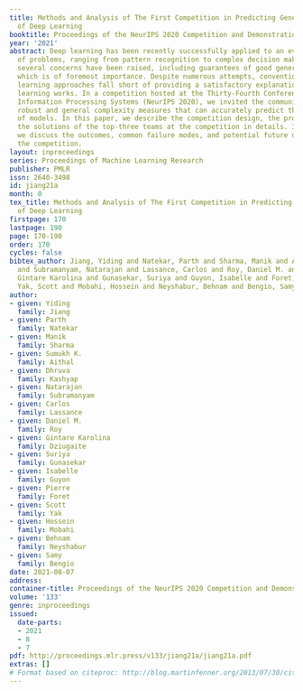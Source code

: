 ```yaml
---
title: Methods and Analysis of The First Competition in Predicting Generalization
  of Deep Learning
booktitle: Proceedings of the NeurIPS 2020 Competition and Demonstration Track
year: '2021'
abstract: Deep learning has been recently successfully applied to an ever larger number
  of problems, ranging from pattern recognition to complex decision making. However,
  several concerns have been raised, including guarantees of good generalization,
  which is of foremost importance. Despite numerous attempts, conventional statistical
  learning approaches fall short of providing a satisfactory explanation on why deep
  learning works. In a competition hosted at the Thirty-Fourth Conference on Neural
  Information Processing Systems (NeurIPS 2020), we invited the community to design
  robust and general complexity measures that can accurately predict the generalization
  of models. In this paper, we describe the competition design, the protocols, and
  the solutions of the top-three teams at the competition in details. In addition,
  we discuss the outcomes, common failure modes, and potential future directions for
  the competition.
layout: inproceedings
series: Proceedings of Machine Learning Research
publisher: PMLR
issn: 2640-3498
id: jiang21a
month: 0
tex_title: Methods and Analysis of The First Competition in Predicting Generalization
  of Deep Learning
firstpage: 170
lastpage: 190
page: 170-190
order: 170
cycles: false
bibtex_author: Jiang, Yiding and Natekar, Parth and Sharma, Manik and Aithal, Sumukh K. and Kashyap, Dhruva
  and Subramanyam, Natarajan and Lassance, Carlos and Roy, Daniel M. and Dziugaite,
  Gintare Karolina and Gunasekar, Suriya and Guyon, Isabelle and Foret, Pierre and
  Yak, Scott and Mobahi, Hossein and Neyshabur, Behnam and Bengio, Samy
author:
- given: Yiding
  family: Jiang
- given: Parth
  family: Natekar
- given: Manik
  family: Sharma
- given: Sumukh K.
  family: Aithal   
- given: Dhruva
  family: Kashyap
- given: Natarajan
  family: Subramanyam
- given: Carlos
  family: Lassance
- given: Daniel M.
  family: Roy
- given: Gintare Karolina
  family: Dziugaite
- given: Suriya
  family: Gunasekar
- given: Isabelle
  family: Guyon
- given: Pierre
  family: Foret
- given: Scott
  family: Yak
- given: Hossein
  family: Mobahi
- given: Behnam
  family: Neyshabur
- given: Samy
  family: Bengio
date: 2021-08-07
address:
container-title: Proceedings of the NeurIPS 2020 Competition and Demonstration Track
volume: '133'
genre: inproceedings
issued:
  date-parts:
  - 2021
  - 8
  - 7
pdf: http://proceedings.mlr.press/v133/jiang21a/jiang21a.pdf
extras: []
# Format based on citeproc: http://blog.martinfenner.org/2013/07/30/citeproc-yaml-for-bibliographies/
---
```


